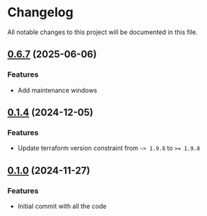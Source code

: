 # Changelog

All notable changes to this project will be documented in this file.

## [0.6.7]() (2025-06-06)

### Features

* Add maintenance windows

## [0.1.4]() (2024-12-05)

### Features

* Update terraform version constraint from `~> 1.9.8` to `>= 1.9.8`

## [0.1.0]() (2024-11-27)

### Features

* Initial commit with all the code
